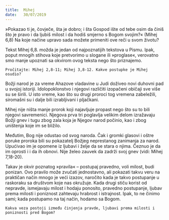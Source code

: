 ```yaml
---
title:  Mihej
date:   30/07/2019
---
```


»Pokazao ti je, čovječe, šta je dobro; i šta Gospod ište od tebe osim da činiš što je pravo i da ljubiš milost i da hodiš smjerno s Bogom svojim?« (Mihej 6,8) Na koje načine upravo sada možete primeniti ove reči u svom životu?

Tekst Mihej 6,8. možda je jedan od najpoznatijih tekstova u Pismu. Ipak, poput mnogih stihova koje pretvorimo u slogane ili »proglase«, verovatno smo manje upoznati sa okvirom ovog teksta nego što priznajemo.

`Pročitajte: Mihej 2,8-11; Mihej 3,8-12. Kakve postupke je Mihej osudio?`

Božji narod je za vreme Ahazove vladavine u Judi doživeo novi duhovni pad u svojoj istoriji. Idolopoklonstvo i njegovi različiti izopačeni običaji sve više su se širili. U isto vreme, kao što su drugi proroci tog vremena zabeležili, siromašni su i dalje bili izrabljivani i pljačkani.

Mihej nije ništa manje prorok koji najavljuje propast nego što su to bili njegovi savremenici. Njegova prva tri poglavlja velikim delom izražavaju Božji gnev i tugu zbog zala koja je Njegov narod počinio, kao i zbog uništenja koje im se bližilo.

Međutim, Bog nije odustao od svog naroda. Čak i gromki glasovi i oštre poruke proroka bili su pokazatelj Božjeg neprestanog zanimanja za narod. Upućivao im je opomene iz ljubavi i želje da se stara o njima. Čeznuo je da im oprosti i i da ih obnovi. Nije želeo zauvek da zadrži svoj gnev (vidi: Mihej 7,18-20).

Takav je okvir poznatog »pravila« – postupaj pravedno, voli milost, budi ponizan. Ovo pravilo može zvučati jednostavno, ali pokazati takvu veru na praktičan način mnogo je veći izazov, naročito kada je takvo postupanje u raskoraku sa društvom koje nas okružuje. Kada drugi stiču korist od nepravde, ismejavaju milost i hodaju ponosito, pravedno postupanje, ljubav prema milosti i poniznost zahtevaju hrabrost i istrajnost. Ipak, to ne činimo sami; kada postupamo na taj način, hodamo sa Bogom.

`Kakva veza postoji između činjenja pravde, ljubavi prema milosti i poniznosti pred Bogom? `
